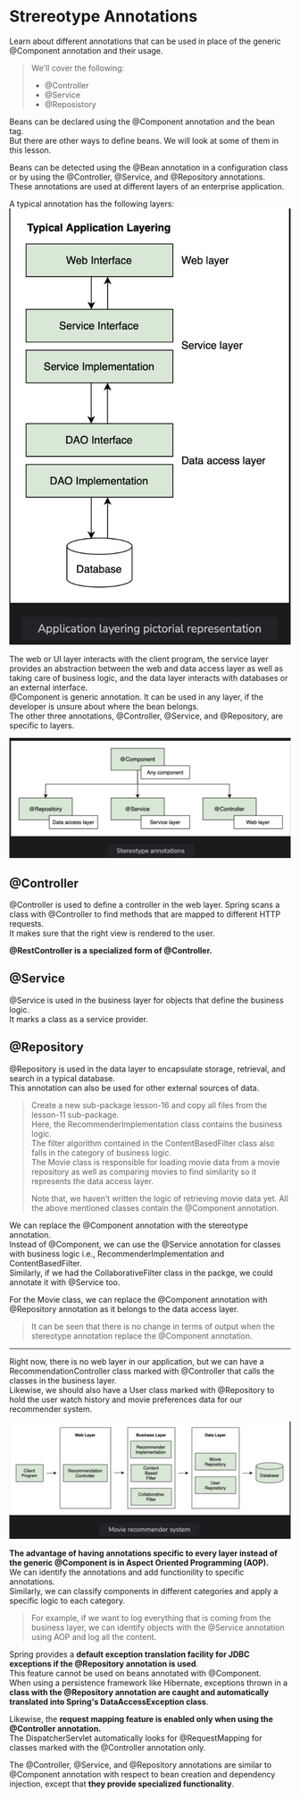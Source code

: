 # Strereotype Annotations

Learn about different annotations that can be used in place of the generic @Component annotation and their usage.

> We'll cover the following:
>
> - @Controller
> - @Service
> - @Reposistory

Beans can be declared using the @Component annotation and the bean tag.  
 But there are other ways to define beans. We will look at some of them in this lesson.

Beans can be detected using the @Bean annotation in a configuration class or by using the @Controller, @Service, and @Repository annotations.  
 These annotations are used at different layers of an enterprise application.

A typical annotation has the following layers:  
 ![application layering pictorial representation](./images/10-1-application-layering-pictorial-representation.png)

The web or UI layer interacts with the client program, the service layer provides an abstraction between the web and data access layer as well as taking care of business logic, and the data layer interacts with databases or an external interface.  
 @Component is generic annotation. It can be used in any layer, if the developer is unsure about where the bean belongs.  
 The other three annotations, @Controller, @Service, and @Repository, are specific to layers.

![stereotype annotation](./images/10-2-strereotype-annotation.png)

## @Controller

@Controller is used to define a controller in the web layer. Spring scans a class with @Controller to find methods that are mapped to different HTTP requests.  
 It makes sure that the right view is rendered to the user.

**@RestController is a specialized form of @Controller.**

## @Service

@Service is used in the business layer for objects that define the business logic.  
 It marks a class as a service provider.

## @Repository

@Repository is used in the data layer to encapsulate storage, retrieval, and search in a typical database.  
 This annotation can also be used for other external sources of data.

> Create a new sub-package lesson-16 and copy all files from the lesson-11 sub-package.  
> Here, the RecommenderImplementation class contains the business logic.  
> The filter algorithm contained in the ContentBasedFilter class also falls in the category of business logic.  
> The Movie class is responsible for loading movie data from a movie repository as well as comparing movies to find similarity so it represents the data access layer.
>
> Note that, we haven’t written the logic of retrieving movie data yet. All the above mentioned classes contain the @Component annotation.

We can replace the @Component annotation with the stereotype annotation.  
 Instead of @Component, we can use the @Service annotation for classes with business logic i.e., RecommenderImplementation and ContentBasedFilter.  
Similarly, if we had the CollaborativeFilter class in the packge, we could annotate it with @Service too.

For the Movie class, we can replace the @Component annotation with @Repository annotation as it belongs to the data access layer.

> It can be seen that there is no change in terms of output when the stereotype annotation replace the @Component annotation.

---

Right now, there is no web layer in our application, but we can have a RecommendationController class marked with @Controller that calls the classes in the business layer.  
 Likewise, we should also have a User class marked with @Repository to hold the user watch history and movie preferences data for our recommender system.

![movie recommender system](./images/10-3-movie-recommender-system.png)

**The advantage of having annotations specific to every layer instead of the generic @Component is in Aspect Oriented Programming (AOP).**  
 We can identify the annotations and add functionility to specific annotations.  
 Similarly, we can classify components in different categories and apply a specific logic to each category.

> For example, if we want to log everything that is coming from the business layer, we can identify objects with the @Service annotation using AOP and log all the content.

Spring provides a **default exception translation facility for JDBC exceptions if the @Repository annotation is used**.  
 This feature cannot be used on beans annotated with @Component.  
 When using a persistence framework like Hibernate, exceptions thrown in a **class with the @Repository annotation are caught and automatically translated into Spring's DataAccessException class**.

Likewise, the **request mapping feature is enabled only when using the @Controller annotation.**  
 The DispatcherServlet automatically looks for @RequestMapping for classes marked with the @Controller annotation only.

The @Controller, @Service, and @Repository annotations are similar to @Component annotation with respect to bean creation and dependency injection, except that **they provide specialized functionality**.
